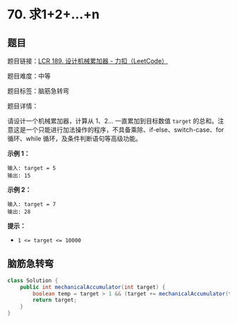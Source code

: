 # 70. 求1+2+…+n

## 题目

题目链接：[LCR 189. 设计机械累加器 - 力扣（LeetCode）](https://leetcode.cn/problems/qiu-12n-lcof/description/)

题目难度：中等

题目标签：脑筋急转弯

题目详情：

请设计一个机械累加器，计算从 1、2... 一直累加到目标数值 `target` 的总和。注意这是一个只能进行加法操作的程序，不具备乘除、if-else、switch-case、for 循环、while 循环，及条件判断语句等高级功能。

**示例 1：**

```
输入: target = 5
输出: 15
```

**示例 2：**

```
输入: target = 7
输出: 28
```

**提示：**

- `1 <= target <= 10000`



## 脑筋急转弯

``` java
class Solution {
    public int mechanicalAccumulator(int target) {
        boolean temp = target > 1 && (target += mechanicalAccumulator(target - 1)) > 0;
        return target;
    }
}
```